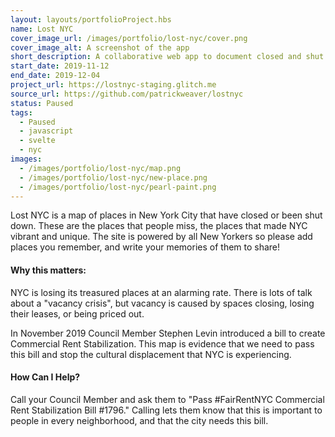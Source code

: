 ```yaml
---
layout: layouts/portfolioProject.hbs
name: Lost NYC
cover_image_url: /images/portfolio/lost-nyc/cover.png
cover_image_alt: A screenshot of the app
short_description: A collaborative web app to document closed and shut down small businesses in NYC.
start_date: 2019-11-12
end_date: 2019-12-04
project_url: https://lostnyc-staging.glitch.me
source_url: https://github.com/patrickweaver/lostnyc
status: Paused
tags:
  - Paused
  - javascript
  - svelte
  - nyc
images:
  - /images/portfolio/lost-nyc/map.png
  - /images/portfolio/lost-nyc/new-place.png
  - /images/portfolio/lost-nyc/pearl-paint.png
---
```


Lost NYC is a map of places in New York City that have closed or been shut down. These are the places that people miss, the places that made NYC vibrant and unique. The site is powered by all New Yorkers so please add places you remember, and write your memories of them to share!

#### Why this matters:

NYC is losing its treasured places at an alarming rate. There is lots of talk about a "vacancy crisis", but vacancy is caused by spaces closing, losing their leases, or being priced out.

In November 2019 Council Member Stephen Levin introduced a bill to create Commercial Rent Stabilization. This map is evidence that we need to pass this bill and stop the cultural displacement that NYC is experiencing.

#### How Can I Help?

Call your Council Member and ask them to "Pass #FairRentNYC Commercial Rent Stabilization Bill #1796." Calling lets them know that this is important to people in every neighborhood, and that the city needs this bill.
